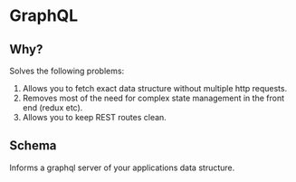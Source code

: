 # GraphQL

## Why?

Solves the following problems: 
  1. Allows you to fetch exact data structure without multiple http requests.
  2. Removes most of the need for complex state management in the front end (redux etc).
  3. Allows you to keep REST routes clean. 

## Schema

Informs a graphql server of your applications data structure.

